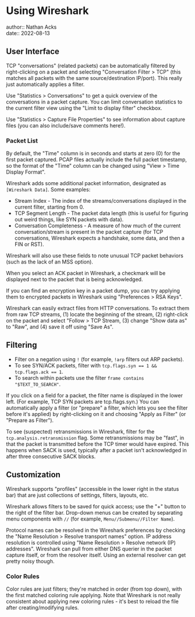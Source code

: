 # Using Wireshark

author:: Nathan Acks  
date:: 2022-08-13

## User Interface

TCP "conversations" (related packets) can be automatically filtered by right-clicking on a packet and selecting "Conversation Filter > TCP" (this matches all packets with the same source/destination IP/port). This really just automatically applies a filter.

Use "Statistics > Conversations" to get a quick overview of the conversations in a packet capture. You can limit conversation statistics to the current filter view using the "Limit to display filter" checkbox.

Use "Statistics > Capture File Properties" to see information about capture files (you can also include/save comments here!).

### Packet List

By default, the "Time" column is in seconds and starts at zero (0) for the first packet captured. PCAP files actually include the full packet timestamp, so the format of the "Time" column can be changed using "View > Time Display Format".

Wireshark adds some additional packet information, designated as `[Wireshark Data]`. Some examples:

* Stream Index - The index of the streams/conversations displayed in the current filter, starting from 0.
* TCP Segment Length - The packet data length (this is useful for figuring out weird things, like SYN packets with data).
* Conversation Completeness - A measure of how much of the current conversation/stream is present in the packet capture (for TCP conversations, Wireshark expects a handshake, some data, and then a FIN or RST).

Wireshark will also use these fields to note unusual TCP packet behaviors (such as the lack of an MSS option).

When you select an ACK packet in Wireshark, a checkmark will be displayed next to the packet that is being acknowledged.

If you can find an encryption key in a packet dump, you can try applying them to encrypted packets in Wireshark using "Preferences > RSA Keys".

Wireshark can easily extract files from HTTP conversations. To extract them from raw TCP streams, (1) locate the beginning of the stream, (2) right-click on the packet and select "Follow > TCP Stream, (3) change "Show data as" to "Raw", and (4) save it off using "Save As".

## Filtering

* Filter on a negation using `!` (for example, `!arp` filters out ARP packets).
* To see SYN/ACK packets, filter with `tcp.flags.syn == 1 && tcp.flags.ack == 1`.
* To search within packets use the filter `frame contains "$TEXT_TO_SEARCH"`.

If you click on a field for a packet, the filter name is displayed in the lower left. (For example, TCP SYN packets are tcp.flags.syn.) You can automatically apply a filter (or "prepare" a filter, which lets you see the filter before it's applied) by right-clicking on it and choosing "Apply as Filter" (or "Prepare as Filter").

To see (suspected) retransmissions in Wireshark, filter for the `tcp.analysis.retransmission` flag. Some retransmissions may be "fast", in that the packet is transmitted before the TCP timer would have expired. This happens when SACK is used, typically after a packet isn't acknowledged in after three consecutive SACK blocks.

## Customization

Wireshark supports "profiles" (accessible in the lower right in the status bar) that are just collections of settings, filters, layouts, etc.

Wireshark allows filters to be saved for quick access; use the "+" button to the right of the filter bar. Drop-down menus can be created by separating menu components with `//` (for example, `Menu//Submenu//Filter Name`).

Protocol names can be resolved in the Wireshark preferences by checking the "Name Resolution > Resolve transport names" option. IP address resolution is controlled using "Name Resolution > Resolve network (IP) addresses". Wireshark can pull from either DNS querier in the packet capture itself, or from the resolver itself. Using an external resolver can get pretty noisy though.

### Color Rules

Color rules are just filters; they're matched in order (from top down), with the first matched coloring rule applying. Note that Wireshark is not really consistent about applying new coloring rules - it's best to reload the file after creating/modifying rules.
